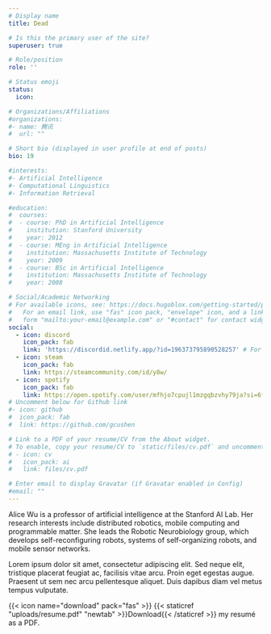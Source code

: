 ```yaml
---
# Display name
title: Dead

# Is this the primary user of the site?
superuser: true

# Role/position
role: ''

# Status emoji
status:
  icon:

# Organizations/Affiliations
#organizations:
#- name: 腾讯
#  url: ""

# Short bio (displayed in user profile at end of posts)
bio: 19

#interests:
#- Artificial Intelligence
#- Computational Linguistics
#- Information Retrieval

#education:
#  courses:
#  - course: PhD in Artificial Intelligence
#    institution: Stanford University
#    year: 2012
#  - course: MEng in Artificial Intelligence
#    institution: Massachusetts Institute of Technology
#    year: 2009
#  - course: BSc in Artificial Intelligence
#    institution: Massachusetts Institute of Technology
#    year: 2008

# Social/Academic Networking
# For available icons, see: https://docs.hugoblox.com/getting-started/page-builder/#icons
#   For an email link, use "fas" icon pack, "envelope" icon, and a link in the
#   form "mailto:your-email@example.com" or "#contact" for contact widget.
social:
  - icon: discord
    icon_pack: fab
    link: 'https://discordid.netlify.app/?id=196373795890528257' # For a direct email link, use "mailto:test@example.org".
  - icon: steam
    icon_pack: fab
    link: https://steamcommunity.com/id/y8w/
  - icon: spotify
    icon_pack: fab
    link: https://open.spotify.com/user/mfhjo7cpujl1mzgqbzvhy79ja?si=6f1accb506ba4f46
# Uncomment below for Github link
#- icon: github
#  icon_pack: fab
#  link: https://github.com/gcushen

# Link to a PDF of your resume/CV from the About widget.
# To enable, copy your resume/CV to `static/files/cv.pdf` and uncomment the lines below.
# - icon: cv
#   icon_pack: ai
#   link: files/cv.pdf

# Enter email to display Gravatar (if Gravatar enabled in Config)
#email: ""
---
```


Alice Wu is a professor of artificial intelligence at the Stanford AI Lab. Her research interests include distributed robotics, mobile computing and programmable matter. She leads the Robotic Neurobiology group, which develops self-reconfiguring robots, systems of self-organizing robots, and mobile sensor networks.

Lorem ipsum dolor sit amet, consectetur adipiscing elit. Sed neque elit, tristique placerat feugiat ac, facilisis vitae arcu. Proin eget egestas augue. Praesent ut sem nec arcu pellentesque aliquet. Duis dapibus diam vel metus tempus vulputate.

{{< icon name="download" pack="fas" >}} {{< staticref "uploads/resume.pdf" "newtab" >}}Download{{< /staticref >}} my resumé as a PDF.
